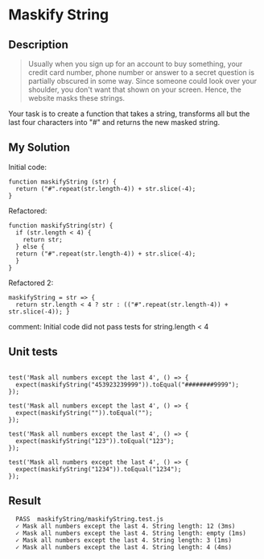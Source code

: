 # Maskify String

## Description

>Usually when you sign up for an account to buy something, your credit card number, phone number or answer to a secret question is partially obscured in some way. Since someone could look over your shoulder, you don't want that shown on your screen. Hence, the website masks these strings.

Your task is to create a function that takes a string, transforms all but the last four characters into "#" and returns the new masked string.

## My Solution

Initial code:

```
function maskifyString (str) {
  return ("#".repeat(str.length-4)) + str.slice(-4);
}
```

Refactored:

```
function maskifyString(str) {
  if (str.length < 4) {
    return str;
  } else {
  return ("#".repeat(str.length-4)) + str.slice(-4);
  }
}
```

Refactored 2:
```
maskifyString = str => {
  return str.length < 4 ? str : (("#".repeat(str.length-4)) + str.slice(-4)); }
```
comment: Initial code did not pass tests for string.length < 4

## Unit tests

```

test('Mask all numbers except the last 4', () => {
  expect(maskifyString("453923239999")).toEqual("########9999");
});

test('Mask all numbers except the last 4', () => {
  expect(maskifyString("")).toEqual("");
});

test('Mask all numbers except the last 4', () => {
  expect(maskifyString("123")).toEqual("123");
});

test('Mask all numbers except the last 4', () => {
  expect(maskifyString("1234")).toEqual("1234");
});
```
## Result

```
  PASS  maskifyString/maskifyString.test.js
  ✓ Mask all numbers except the last 4. String length: 12 (3ms)
  ✓ Mask all numbers except the last 4. String length: empty (1ms)
  ✓ Mask all numbers except the last 4. String length: 3 (1ms)
  ✓ Mask all numbers except the last 4. String length: 4 (4ms)
```
